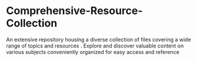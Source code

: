 # Comprehensive-Resource-Collection
An extensive repository housing a diverse collection of files covering a wide range of topics and resources . Explore and discover valuable content on various subjects conveniently organized for easy access and reference 
